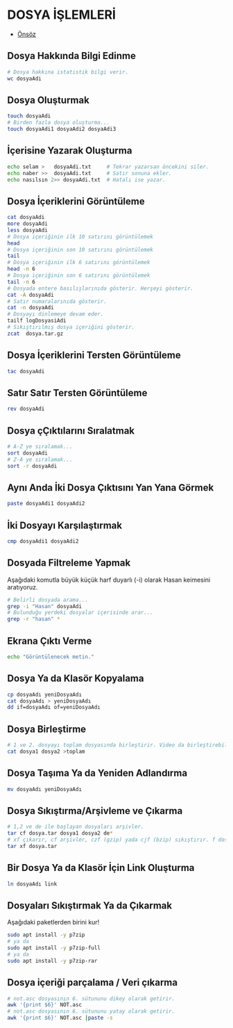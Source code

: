 # DOSYA İŞLEMLERİ

- [Önsöz](https://github.com/cicekhasan/DersNotlarim)

## Dosya Hakkında Bilgi Edinme
```bash
# Dosya hakkına istatistik bilgi verir.
wc dosyaAdi
```

## Dosya Oluşturmak

```bash
touch dosyaAdi
# Birden fazla dosya oluşturma...
touch dosyaAdi1 dosyaAdi2 dosyaAdi3
```

## İçerisine Yazarak Oluşturma

```bash
echo selam >   dosyaAdi.txt     # Tekrar yazarsan öncekini siler.
echo naber >>  dosyaAdi.txt     # Satır sonuna ekler.
echo nasılsın 2>> dosyaAdi.txt  # Hatalı ise yazar.
```

## Dosya İçeriklerini Görüntüleme

```bash
cat dosyaAdi
more dosyaAdi
less dosyaAdi
# Dosya içeriğinin ilk 10 satırını görüntülemek
head
# Dosya içeriğinin son 10 satırını görüntülemek
tail
# Dosya içeriğinin ilk 6 satırını görüntülemek
head -n 6
# Dosya içeriğinin son 6 satırını görüntülemek
tail -n 6
# Dosyada entere basılışlarınıda gösterir. Herşeyi gösterir.
cat -A dosyaAdi
# Satır numaralarınıda gösterir.
cat -n dosyaAdi
# Dosyayı dinlemeye devam eder.
tailf logDosyasiAdi
# Sıkıştırılmış dosya içeriğini gösterir.
zcat  dosya.tar.gz
```

## Dosya İçeriklerini Tersten Görüntüleme

```bash
tac dosyaAdi
```

## Satır Satır Tersten Görüntüleme

```bash
rev dosyaAdi
```

## Dosya çÇıktılarını Sıralatmak

```bash
# A-Z ye sıralamak...
sort dosyaAdi
# Z-A ye sıralamak...
sort -r dosyaAdi
```

## Aynı Anda İki Dosya Çıktısını Yan Yana Görmek

```bash
paste dosyaAdi1 dosyaAdi2
```

## İki Dosyayı Karşılaştırmak

```bash
cmp dosyaAdi1 dosyaAdi2
```

## Dosyada Filtreleme Yapmak

Aşağıdaki komutla büyük küçük harf duyarlı (-i) olarak Hasan keimesini aratıyoruz.

```bash
# Belirli dosyada arama...
grep -i "Hasan" dosyaAdi
# Bulunduğu yerdeki dosyalar içerisinde arar...
grep -r "hasan" *
```

## Ekrana Çıktı Verme

```bash
echo "Görüntülenecek metin."
```

## Dosya Ya da Klasör Kopyalama

```bash
cp dosyaAdı yeniDosyaAdı
cat dosyaAdı > yeniDosyaAdı
dd if=dosyaAdı of=yeniDosyaAdı
```

## Dosya Birleştirme

```bash
# 1 ve 2. dosyayı toplam dosyasında birleştirir. Video da birleştirebilir.
cat dosya1 dosya2 >toplam
```

## Dosya Taşıma Ya da Yeniden Adlandırma

```bash
mv dosyaAdı yeniDosyaAdı
```

## Dosya Sıkıştırma/Arşivleme ve Çıkarma

```bash
# 1,2 ve de ile başlayan dosyaları arşivler.
tar cf dosya.tar dosya1 dosya2 de*
# xf çıkarır, cf arşivler, czf (gzip) yada cjf (bzip) sıkıştırır. f dosya adı yazılacağını simgeler.
tar xf dosya.tar
```

## Bir Dosya Ya da Klasör İçin Link Oluşturma

```bash
ln dosyaAdı link
```

## Dosyaları Sıkıştırmak Ya da Çıkarmak

Aşağıdaki paketlerden birini kur!

```bash
sudo apt install -y p7zip
# ya da
sudo apt install -y p7zip-full
# ya da
sudo apt install -y p7zip-rar
```

## Dosya içeriği parçalama / Veri çıkarma

```bash
# not.asc dosyasının 6. sütununu dikey olarak getirir.
awk '{print $6}' NOT.asc
# not.asc dosyasının 6. sütununu yatay olarak getirir.
awk '{print $6}' NOT.asc |paste -s
```
